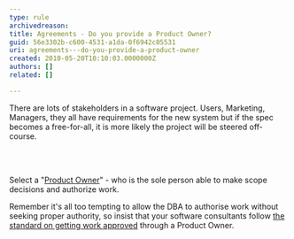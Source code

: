 ```yaml
---
type: rule
archivedreason: 
title: Agreements - Do you provide a Product Owner?
guid: 56e3302b-c600-4531-a1da-0f6942c05531
uri: agreements---do-you-provide-a-product-owner
created: 2010-05-20T10:10:03.0000000Z
authors: []
related: []

---
```



There are lots of stakeholders in a software project. Users, Marketing, Managers, they all have requirements for the new system but if the spec becomes a free-for-all, it is more likely the project will be steered off-course. 

<br><excerpt class='endintro'></excerpt><br>

  <p>Select a &quot;<a href="/Standards/Management/RulesToSuccessfulProjects/Pages/WhoHasAuthority.aspx">Product Owner</a>&quot; - who is the sole person able to make scope decisions and authorize work. </p>
<p>Remember it's all too tempting to allow the DBA to authorise work without seeking proper authority, so insist that your software consultants follow <a href="/Standards/Management/RulesToHappyClients/Pages/DoYouGetWorkApprovedBeforeYouDoIt.aspx">the standard on getting work approved</a> through a Product Owner.</p>




